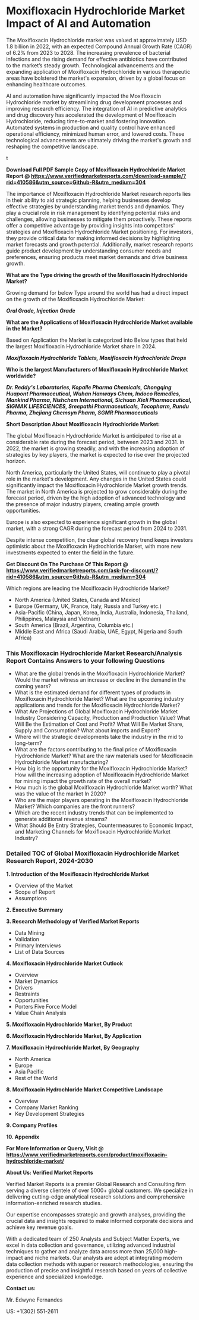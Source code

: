 <meta name="title" content="Global Moxifloxacin Hydrochloride Market Impact of AI and Automation"><meta name="description" content="The Moxifloxacin Hydrochloride market was valued at approximately USD 1.8 billion in 2022, with an expected Compound Annual Growth Rate (CAGR) of 6.2% from 2023 to 202"><meta name="title" content="Moxifloxacin Hydrochloride Market Size, Share, Scope, Trends, Growth, Opportunities, Analysis, Forecast"><h1>Moxifloxacin Hydrochloride Market Impact of AI and Automation</h1><p>The Moxifloxacin Hydrochloride market was valued at approximately USD 1.8 billion in 2022, with an expected Compound Annual Growth Rate (CAGR) of 6.2% from 2023 to 2028. The increasing prevalence of bacterial infections and the rising demand for effective antibiotics have contributed to the market’s steady growth. Technological advancements and the expanding application of Moxifloxacin Hydrochloride in various therapeutic areas have bolstered the market's expansion, driven by a global focus on enhancing healthcare outcomes.</p><p>AI and automation have significantly impacted the Moxifloxacin Hydrochloride market by streamlining drug development processes and improving research efficiency. The integration of AI in predictive analytics and drug discovery has accelerated the development of Moxifloxacin Hydrochloride, reducing time-to-market and fostering innovation. Automated systems in production and quality control have enhanced operational efficiency, minimized human error, and lowered costs. These technological advancements are ultimately driving the market's growth and reshaping the competitive landscape.</p>t</p><p id="" class=""><strong>Download Full PDF Sample Copy of Moxifloxacin Hydrochloride Market Report @ <a href="https://www.verifiedmarketreports.com/download-sample/?rid=410586&utm_source=Github-R&utm_medium=304" target="_blank">https://www.verifiedmarketreports.com/download-sample/?rid=410586&utm_source=Github-R&utm_medium=304</a></strong></p><p>The importance of&nbsp;Moxifloxacin Hydrochloride Market research reports lies in their ability to aid strategic planning, helping businesses develop effective strategies by understanding market trends and dynamics. They play a crucial role in risk management by identifying potential risks and challenges, allowing businesses to mitigate them proactively. These reports offer a competitive advantage by providing insights into competitors' strategies and Moxifloxacin Hydrochloride Market positioning. For investors, they provide critical data for making informed decisions by highlighting market forecasts and growth potential. Additionally, market research reports guide product development by understanding consumer needs and preferences, ensuring products meet market demands and drive business growth.</p><p><strong>What are the&nbsp;Type driving the growth of the Moxifloxacin Hydrochloride Market?</strong></p><p id="" class="">Growing demand for below Type around the world has had a direct impact on the growth of the Moxifloxacin Hydrochloride Market:</p><em><strong>Oral Grade, Injection Grade</strong></em></p><strong>What are the&nbsp;Applications&nbsp;of Moxifloxacin Hydrochloride Market available in the Market?</strong></p><p id="" class="">Based on Application the Market is categorized into Below types that held the largest Moxifloxacin Hydrochloride Market share In 2024.</p><em><strong>Moxifloxacin Hydrochloride Tablets, Moxifloxacin Hydrochloride Drops</strong></em></p><strong>Who is the largest Manufacturers of Moxifloxacin Hydrochloride Market worldwide?</strong></p><p><em><strong>Dr. Reddy's Laboratories, Kopalle Pharma Chemicals, Chongqing Huapont Pharmaceutical, Wuhan Hanways Chem, Indoco Remedies, Mankind Pharma, Nishchem International, Sichuan Xieli Pharmaceutical, SIGMAK LIFESCIENCES, Sreepathi Pharmaceuticals, Tocopharm, Rundu Pharma, Zhejiang Chemsyn Pharm, SGMR Pharmaceuticals</strong></em></p><p id="" class=""><strong>Short Description About Moxifloxacin Hydrochloride Market:</strong></p><p>The global Moxifloxacin Hydrochloride Market is anticipated to rise at a considerable rate during the forecast period, between 2023 and 2031. In 2022, the market is growing steadily, and with the increasing adoption of strategies by key players, the market is expected to rise over the projected horizon.</p><p>North America, particularly the United States, will continue to play a pivotal role in the market's development. Any changes in the United States could significantly impact the Moxifloxacin Hydrochloride Market growth trends. The market in North America is projected to grow considerably during the forecast period, driven by the high adoption of advanced technology and the presence of major industry players, creating ample growth opportunities.</p><p>Europe is also expected to experience significant growth in the global market, with a strong CAGR during the forecast period from 2024 to 2031.</p><p>Despite intense competition, the clear global recovery trend keeps investors optimistic about the Moxifloxacin Hydrochloride Market, with more new investments expected to enter the field in the future.</p><p id="" class=""><strong>Get Discount On The Purchase Of This Report @ <a href="https://www.verifiedmarketreports.com/ask-for-discount/?rid=410586&utm_source=Github-R&utm_medium=304" target="_blank">https://www.verifiedmarketreports.com/ask-for-discount/?rid=410586&utm_source=Github-R&utm_medium=304</a></strong></p>Which regions are leading the Moxifloxacin Hydrochloride Market?</p><ul><li>North America (United States, Canada and Mexico)</li><li>Europe (Germany, UK, France, Italy, Russia and Turkey etc.)</li><li>Asia-Pacific (China, Japan, Korea, India, Australia, Indonesia, Thailand, Philippines, Malaysia and Vietnam)</li><li>South America (Brazil, Argentina, Columbia etc.)</li><li>Middle East and Africa (Saudi Arabia, UAE, Egypt, Nigeria and South Africa)</li></ul><h3 id="" class="">This Moxifloxacin Hydrochloride Market Research/Analysis Report Contains Answers to your following Questions</h3><ul><li>What are the global trends in the Moxifloxacin Hydrochloride Market? Would the market witness an increase or decline in the demand in the coming years?</li><li>What is the estimated demand for different types of products in Moxifloxacin Hydrochloride Market? What are the upcoming industry applications and trends for the Moxifloxacin Hydrochloride Market?</li><li>What Are Projections of Global Moxifloxacin Hydrochloride Market Industry Considering Capacity, Production and Production Value? What Will Be the Estimation of Cost and Profit? What Will Be Market Share, Supply and Consumption? What about imports and Export?</li><li>Where will the strategic developments take the industry in the mid to long-term?</li><li>What are the factors contributing to the final price of Moxifloxacin Hydrochloride Market? What are the raw materials used for Moxifloxacin Hydrochloride Market manufacturing?</li><li>How big is the opportunity for the Moxifloxacin Hydrochloride Market? How will the increasing adoption of Moxifloxacin Hydrochloride Market for mining impact the growth rate of the overall market?</li><li>How much is the global Moxifloxacin Hydrochloride Market worth? What was the value of the market In 2020?</li><li>Who are the major players operating in the Moxifloxacin Hydrochloride Market? Which companies are the front runners?</li><li>Which are the recent industry trends that can be implemented to generate additional revenue streams?</li><li>What Should Be Entry Strategies, Countermeasures to Economic Impact, and Marketing Channels for Moxifloxacin Hydrochloride Market Industry?</li></ul><h3 id="" class="">Detailed TOC of Global Moxifloxacin Hydrochloride Market Research Report, 2024-2030</h3><p id="" class=""><strong>1. Introduction of the Moxifloxacin Hydrochloride Market</strong></p><ul><li>Overview of the Market</li><li>Scope of Report</li><li>Assumptions</li></ul><p id="" class=""><strong>2. Executive Summary</strong></p><p id="" class=""><strong>3. Research Methodology of Verified Market Reports</strong></p><ul><li>Data Mining</li><li>Validation</li><li>Primary Interviews</li><li>List of Data Sources</li></ul><p id="" class=""><strong>4. Moxifloxacin Hydrochloride Market Outlook</strong></p><ul><li>Overview</li><li>Market Dynamics</li><li>Drivers</li><li>Restraints</li><li>Opportunities</li><li>Porters Five Force Model</li><li>Value Chain Analysis</li></ul><p id="" class=""><strong>5. Moxifloxacin Hydrochloride Market, By Product</strong></p><p id="" class=""><strong>6. Moxifloxacin Hydrochloride Market, By Application</strong></p><p id="" class=""><strong>7. Moxifloxacin Hydrochloride Market, By Geography</strong></p><ul><li>North America</li><li>Europe</li><li>Asia Pacific</li><li>Rest of the World</li></ul><p id="" class=""><strong>8. Moxifloxacin Hydrochloride Market Competitive Landscape</strong></p><ul><li>Overview</li><li>Company Market Ranking</li><li>Key Development Strategies</li></ul><p id="" class=""><strong>9. Company Profiles</strong></p><p id="" class=""><strong>10. Appendix</strong></p><p id="" class=""><strong>For More Information or Query, Visit @ <a href="https://www.verifiedmarketreports.com/product/moxifloxacin-hydrochloride-market/" target="_blank">https://www.verifiedmarketreports.com/product/moxifloxacin-hydrochloride-market/</a></strong></p><p id="" class=""><strong>About Us: Verified Market Reports</strong></p><p id="" class="">Verified Market Reports is a premier Global Research and Consulting firm serving a diverse clientele of over 5000+ global customers. We specialize in delivering cutting-edge analytical research solutions and comprehensive information-enriched research studies.</p><p id="" class="">Our expertise encompasses strategic and growth analyses, providing the crucial data and insights required to make informed corporate decisions and achieve key revenue goals.</p><p id="" class="">With a dedicated team of 250 Analysts and Subject Matter Experts, we excel in data collection and governance, utilizing advanced industrial techniques to gather and analyze data across more than 25,000 high-impact and niche markets. Our analysts are adept at integrating modern data collection methods with superior research methodologies, ensuring the production of precise and insightful research based on years of collective experience and specialized knowledge.</p><p id="" class=""><strong>Contact us:</strong></p><p id="" class="">Mr. Edwyne Fernandes</p><p id="" class="">US: +1(302) 551-2611</p>
